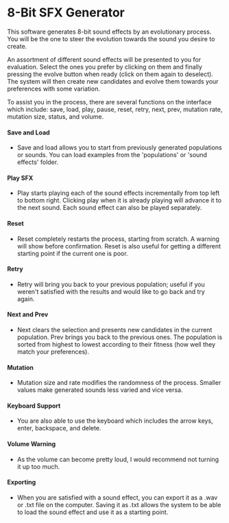 # 8-Bit SFX Generator

This software generates 8-bit sound effects by an evolutionary process. You will be the one to steer the evolution towards the sound you desire to create.

An assortment of different sound effects will be presented to you for evaluation. Select the ones you prefer by clicking on them and finally pressing the evolve button when ready (click on them again to deselect). The system will then create new candidates and evolve them towards your preferences with some variation.

To assist you in the process, there are several functions on the interface which include: save, load, play, pause, reset, retry, next, prev, mutation rate, mutation size, status, and volume.

#### Save and Load
- Save and load allows you to start from previously generated populations or sounds. You can load examples from the 'populations' or 'sound effects' folder.

#### Play SFX
- Play starts playing each of the sound effects incrementally from top left to bottom right. Clicking play when it is already playing will advance it to the next sound. Each sound effect can also be played separately.

#### Reset
- Reset completely restarts the process, starting from scratch. A warning will show before confirmation. Reset is also useful for getting a different starting point if the current one is poor.

#### Retry
- Retry will bring you back to your previous population; useful if you weren't satisfied with the results and would like to go back and try again.

#### Next and Prev
- Next clears the selection and presents new candidates in the current population. Prev brings you back to the previous ones. The population is sorted from highest to lowest according to their fitness (how well they match your preferences).

#### Mutation
- Mutation size and rate modifies the randomness of the process. Smaller values make generated sounds less varied and vice versa.

#### Keyboard Support
- You are also able to use the keyboard which includes the arrow keys, enter, backspace, and delete.

#### Volume Warning
- As the volume can become pretty loud, I would recommend not turning it up too much.

#### Exporting
- When you are satisfied with a sound effect, you can export it as a .wav or .txt file on the computer. Saving it as .txt allows the system to be able to load the sound effect and use it as a starting point.
